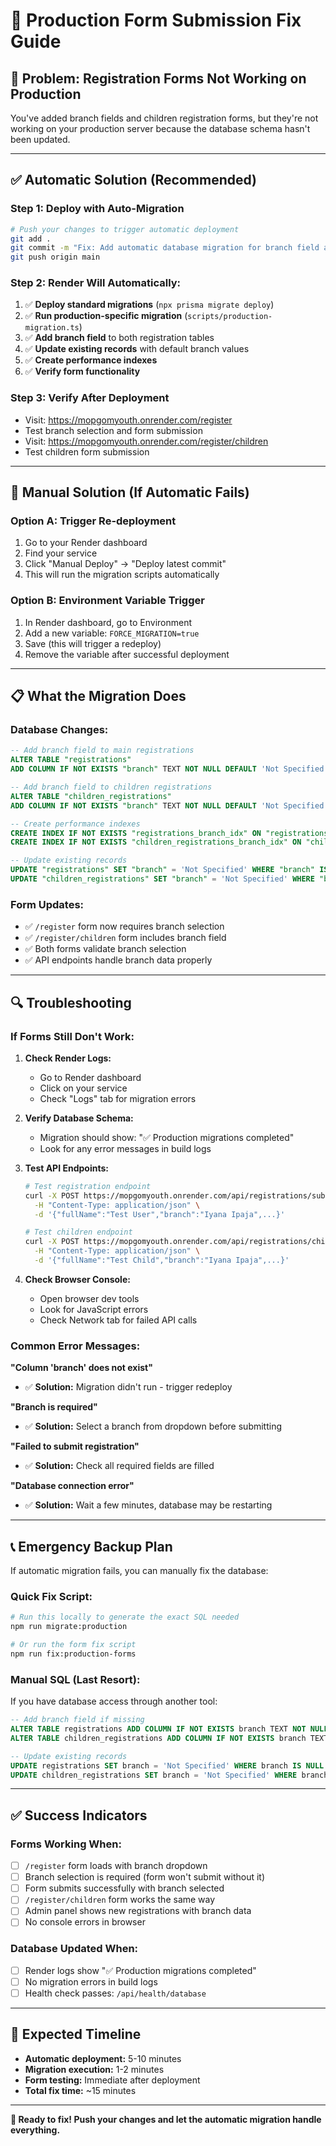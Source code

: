 # 🔧 Production Form Submission Fix Guide

## 🚨 **Problem:** Registration Forms Not Working on Production

You've added branch fields and children registration forms, but they're not working on your production server because the database schema hasn't been updated.

---

## ✅ **Automatic Solution (Recommended)**

### **Step 1: Deploy with Auto-Migration**
```bash
# Push your changes to trigger automatic deployment
git add .
git commit -m "Fix: Add automatic database migration for branch field and children forms"
git push origin main
```

### **Step 2: Render Will Automatically:**
1. ✅ **Deploy standard migrations** (`npx prisma migrate deploy`)
2. ✅ **Run production-specific migration** (`scripts/production-migration.ts`)
3. ✅ **Add branch field** to both registration tables
4. ✅ **Update existing records** with default branch values
5. ✅ **Create performance indexes**
6. ✅ **Verify form functionality**

### **Step 3: Verify After Deployment**
- Visit: https://mopgomyouth.onrender.com/register
- Test branch selection and form submission
- Visit: https://mopgomyouth.onrender.com/register/children
- Test children form submission

---

## 🔧 **Manual Solution (If Automatic Fails)**

### **Option A: Trigger Re-deployment**
1. Go to your Render dashboard
2. Find your service
3. Click "Manual Deploy" → "Deploy latest commit"
4. This will run the migration scripts automatically

### **Option B: Environment Variable Trigger**
1. In Render dashboard, go to Environment
2. Add a new variable: `FORCE_MIGRATION=true`
3. Save (this will trigger a redeploy)
4. Remove the variable after successful deployment

---

## 📋 **What the Migration Does**

### **Database Changes:**
```sql
-- Add branch field to main registrations
ALTER TABLE "registrations" 
ADD COLUMN IF NOT EXISTS "branch" TEXT NOT NULL DEFAULT 'Not Specified';

-- Add branch field to children registrations  
ALTER TABLE "children_registrations" 
ADD COLUMN IF NOT EXISTS "branch" TEXT NOT NULL DEFAULT 'Not Specified';

-- Create performance indexes
CREATE INDEX IF NOT EXISTS "registrations_branch_idx" ON "registrations"("branch");
CREATE INDEX IF NOT EXISTS "children_registrations_branch_idx" ON "children_registrations"("branch");

-- Update existing records
UPDATE "registrations" SET "branch" = 'Not Specified' WHERE "branch" IS NULL;
UPDATE "children_registrations" SET "branch" = 'Not Specified' WHERE "branch" IS NULL;
```

### **Form Updates:**
- ✅ `/register` form now requires branch selection
- ✅ `/register/children` form includes branch field
- ✅ Both forms validate branch selection
- ✅ API endpoints handle branch data properly

---

## 🔍 **Troubleshooting**

### **If Forms Still Don't Work:**

1. **Check Render Logs:**
   - Go to Render dashboard
   - Click on your service
   - Check "Logs" tab for migration errors

2. **Verify Database Schema:**
   - Migration should show: "✅ Production migrations completed"
   - Look for any error messages in build logs

3. **Test API Endpoints:**
   ```bash
   # Test registration endpoint
   curl -X POST https://mopgomyouth.onrender.com/api/registrations/submit \
     -H "Content-Type: application/json" \
     -d '{"fullName":"Test User","branch":"Iyana Ipaja",...}'
   
   # Test children endpoint  
   curl -X POST https://mopgomyouth.onrender.com/api/registrations/children/submit \
     -H "Content-Type: application/json" \
     -d '{"fullName":"Test Child","branch":"Iyana Ipaja",...}'
   ```

4. **Check Browser Console:**
   - Open browser dev tools
   - Look for JavaScript errors
   - Check Network tab for failed API calls

### **Common Error Messages:**

**"Column 'branch' does not exist"**
- ✅ **Solution:** Migration didn't run - trigger redeploy

**"Branch is required"**  
- ✅ **Solution:** Select a branch from dropdown before submitting

**"Failed to submit registration"**
- ✅ **Solution:** Check all required fields are filled

**"Database connection error"**
- ✅ **Solution:** Wait a few minutes, database may be restarting

---

## 📞 **Emergency Backup Plan**

If automatic migration fails, you can manually fix the database:

### **Quick Fix Script:**
```bash
# Run this locally to generate the exact SQL needed
npm run migrate:production

# Or run the form fix script
npm run fix:production-forms
```

### **Manual SQL (Last Resort):**
If you have database access through another tool:
```sql
-- Add branch field if missing
ALTER TABLE registrations ADD COLUMN IF NOT EXISTS branch TEXT NOT NULL DEFAULT 'Not Specified';
ALTER TABLE children_registrations ADD COLUMN IF NOT EXISTS branch TEXT NOT NULL DEFAULT 'Not Specified';

-- Update existing records
UPDATE registrations SET branch = 'Not Specified' WHERE branch IS NULL OR branch = '';
UPDATE children_registrations SET branch = 'Not Specified' WHERE branch IS NULL OR branch = '';
```

---

## ✅ **Success Indicators**

### **Forms Working When:**
- [ ] `/register` form loads with branch dropdown
- [ ] Branch selection is required (form won't submit without it)
- [ ] Form submits successfully with branch selected
- [ ] `/register/children` form works the same way
- [ ] Admin panel shows new registrations with branch data
- [ ] No console errors in browser

### **Database Updated When:**
- [ ] Render logs show "✅ Production migrations completed"
- [ ] No migration errors in build logs
- [ ] Health check passes: `/api/health/database`

---

## 🎯 **Expected Timeline**

- **Automatic deployment:** 5-10 minutes
- **Migration execution:** 1-2 minutes  
- **Form testing:** Immediate after deployment
- **Total fix time:** ~15 minutes

---

**🚀 Ready to fix! Push your changes and let the automatic migration handle everything.**
